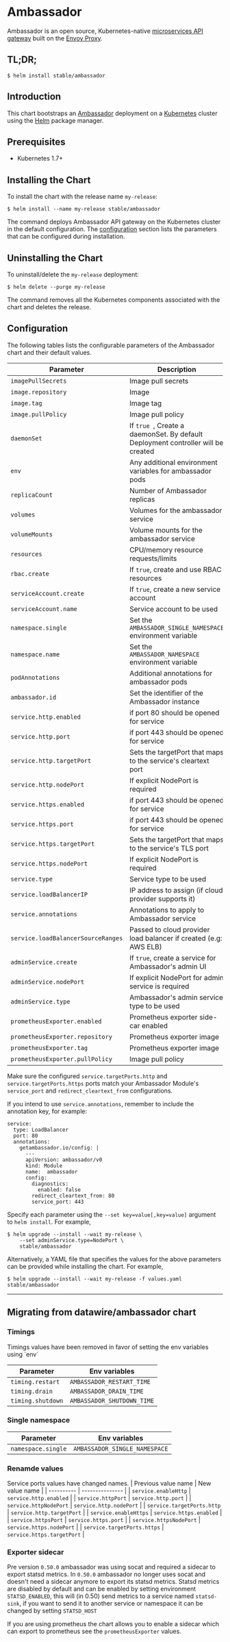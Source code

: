 # Ambassador

Ambassador is an open source, Kubernetes-native [microservices API gateway](https://www.getambassador.io/about/microservices-api-gateways) built on the [Envoy Proxy](https://www.envoyproxy.io/).

## TL;DR;

```console
$ helm install stable/ambassador
```

## Introduction

This chart bootstraps an [Ambassador](https://www.getambassador.io) deployment on
a [Kubernetes](http://kubernetes.io) cluster using the [Helm](https://helm.sh) package manager.

## Prerequisites

- Kubernetes 1.7+

## Installing the Chart

To install the chart with the release name `my-release`:

```console
$ helm install --name my-release stable/ambassador
```

The command deploys Ambassador API gateway on the Kubernetes cluster in the default configuration.
The [configuration](#configuration) section lists the parameters that can be configured during installation.

## Uninstalling the Chart

To uninstall/delete the `my-release` deployment:

```console
$ helm delete --purge my-release
```

The command removes all the Kubernetes components associated with the chart and deletes the release.

## Configuration

The following tables lists the configurable parameters of the Ambassador chart and their default values.

| Parameter                       | Description                                | Default                                                    |
| ------------------------------- | ------------------------------------------ | ---------------------------------------------------------- |
| `imagePullSecrets` | Image pull secrets | None
| `image.repository` | Image | `quay.io/datawire/ambassador`
| `image.tag` | Image tag | `0.50.0`
| `image.pullPolicy` | Image pull policy | `IfNotPresent`
| `daemonSet` | If `true `, Create a daemonSet. By default Deployment controller will be created | `false`
| `env` | Any additional environment variables for ambassador pods | `{}`
| `replicaCount` | Number of Ambassador replicas  | `1`
| `volumes` | Volumes for the ambassador service | `[]`
| `volumeMounts` | Volume mounts for the ambassador service | `[]`
| `resources` | CPU/memory resource requests/limits | `{}`
| `rbac.create` | If `true`, create and use RBAC resources | `true`
| `serviceAccount.create` | If `true`, create a new service account | `true`
| `serviceAccount.name` | Service account to be used | `ambassador`
| `namespace.single` | Set the `AMBASSADOR_SINGLE_NAMESPACE` environment variable | `false`
| `namespace.name` | Set the `AMBASSADOR_NAMESPACE` environment variable | `metadata.namespace`
| `podAnnotations` | Additional annotations for ambassador pods |  `{}`
| `ambassador.id` | Set the identifier of the Ambassador instance | `default`
| `service.http.enabled` | if port 80 should be opened for service | `true`
| `service.http.port` | if port 443 should be opened for service | `true`
| `service.http.targetPort` | Sets the targetPort that maps to the service's cleartext port | `80`
| `service.http.nodePort` | If explicit NodePort is required | None
| `service.https.enabled` | if port 443 should be opened for service | `true`
| `service.https.port` | if port 443 should be opened for service | `true`
| `service.https.targetPort` | Sets the targetPort that maps to the service's TLS port | `443`
| `service.https.nodePort` | If explicit NodePort is required | None
| `service.type` | Service type to be used | `LoadBalancer`
| `service.loadBalancerIP` | IP address to assign (if cloud provider supports it) | `""`
| `service.annotations` | Annotations to apply to Ambassador service | None
| `service.loadBalancerSourceRanges` | Passed to cloud provider load balancer if created (e.g: AWS ELB) | None
| `adminService.create` | If `true`, create a service for Ambassador's admin UI | `true`
| `adminService.nodePort` | If explicit NodePort for admin service is required  | `true`
| `adminService.type` | Ambassador's admin service type to be used | `ClusterIP`
| `prometheusExporter.enabled` | Prometheus exporter side-car enabled | `false`
| `prometheusExporter.repository` | Prometheus exporter image | `prom/statsd-exporter`
| `prometheusExporter.tag` | Prometheus exporter image | `v0.8.1`
| `prometheusExporter.pullPolicy` | Image pull policy | `IfNotPresent`

Make sure the configured `service.targetPorts.http` and `service.targetPorts.https` ports match your Ambassador Module's `service_port` and `redirect_cleartext_from` configurations.

If you intend to use `service.annotations`, remember to include the annotation key, for example:

```
service:
  type: LoadBalancer
  port: 80
  annotations:
    getambassador.io/config: |
      ---
      apiVersion: ambassador/v0
      kind: Module
      name:  ambassador
      config:
        diagnostics:
          enabled: false
        redirect_cleartext_from: 80
        service_port: 443
```

Specify each parameter using the `--set key=value[,key=value]` argument to `helm install`. For example,

```console
$ helm upgrade --install --wait my-release \
    --set adminService.type=NodePort \
    stable/ambassador
```

Alternatively, a YAML file that specifies the values for the above parameters can be provided while installing the chart. For example,

```console
$ helm upgrade --install --wait my-release -f values.yaml stable/ambassador
```

------

## Migrating from datawire/ambassador chart
### Timings
Timings values have been removed in favor of setting the env variables using `env´

| Parameter  | Env variables   |
| ---------- | --------------- |
| `timing.restart` | `AMBASSADOR_RESTART_TIME` |
| `timing.drain` | `AMBASSADOR_DRAIN_TIME` |
| `timing.shutdown` | `AMBASSADOR_SHUTDOWN_TIME` |

### Single namespace

| Parameter  | Env variables   |
| ---------- | --------------- |
| `namespace.single` | `AMBASSADOR_SINGLE_NAMESPACE` |


### Renamde values
Service ports values have changed names.
| Previous value name | New value name   |
| ---------- | --------------- |
| `service.enableHttp` | `service.http.enabled` |
| `service.httpPort` | `service.http.port` |
| `service.httpNodePort` | `service.http.nodePort` |
| `service.targetPorts.http` | `service.http.targetPort` |
| `service.enableHttps` | `service.https.enabled` |
| `service.httpsPort` | `service.https.port` |
| `service.httpsNodePort` | `service.https.nodePort` |
| `service.targetPorts.https` | `service.https.targetPort` |

### Exporter sidecar
Pre version `0.50.0` ambassador was using socat and required a sidecar to export statsd metrics. In `0.50.0` ambassador no longer uses socat and doesn't need a sidecar anymore to export its statsd metrics. Statsd metrics are disabled by default and can be enabled by setting environment `STATSD_ENABLED`, this will (in 0.50) send metrics to a service named `statsd-sink`, if you want to send it to another service or namespace it can be changed by setting `STATSD_HOST`

If you are using prometheus the chart allows you to enable a sidecar which can export to prometheus see the `prometheusExporter` values.

